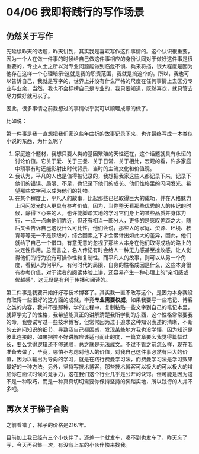 # 04/06 我即将践行的写作场景
## 仍然关于写作

先延续昨天的话题，昨天讲到，其实我是喜欢写作这件事情的。这个认识很重要，因为一个人在做一件事的时候给自己做这件事相应的身份认同对于做好这件事是很重要的，专业人士之所以对专业问题能做到临危不惧、兵来将挡，很大程度是因为他存在这样一个心理暗示:这就是我的职责范围，我就是搞这个的。所以，我也可以告诉自己，我就是写字的，世界上并没有什么严格的尺度在任何事情上去区分专业与业余，当然，我也不会标榜自己是专业的，我只要知道，既然喜欢，就只管去尽力做好就可以了。

因此，很多事情之前我想过的事情似乎就可以顺理成章的做了。

比如说：

第一件事是我一直想把我们家这些年曲折的故事记录下来，也许最终写成一本类似小说的东西，为什么呢？
1. 家庭这个题材，我想只要人类的基因繁殖的天性还在，这个话题就具有永恒的讨论价值。它关于爱、关于三餐、关于日常、关于相处，宏观的看，许多家庭中琐事有时还能影射出时代背景、当时的主流文化和价值观。 
2. 我认为，平凡的人也是值得被记录的，我想把我家这些人都记录下来，记录下他们的错误、局限、不足，也记录下他们的成长、他们性格里的闪闪发光。希望那些文字可以成为他们的礼物。
3. 在某个程度上，平凡人的故事，比起那些已经取得巨大的成功，并在人格魅力上闪闪发光的人更具有参考价值，因为，当你整天看那些优秀的人的传记的时候，静得下心来的人，也许能脚踏实地的学习它们身上的某些品质并身体力行，一点一点向他们靠近，但还有相当一部分人，更多的是感叹差距之大，随后又会告诉自己这没什么可比性，他们会说，那些人的家庭、资源、环境、教育等等无一不是顶级的，综合因素之下才会累计出如此大的差异，因此，他们就给了自己一个借口，有意无意的忽视了那些人本身在他们取得成功的路上的决定性作用。总而言之，名人传记有时会给人一种无力感甚至挫败感，让人觉得他们的行为没有可操作性和复制性。而平凡人的故事，则可以从另一个角度，看到人为何平凡、有何时代的局限、自身的性格成因是什么，这些本身很有参考价值，对于读者的阅读体验上讲，还容易产生一种心理上的"亲切感或优越感"，这无疑是有利于传播和阅读的。

第二件事是我要开始好好写技术博客了。其实我一直不敢写这个，是因为本身我没有取得一些很好的这方面的成就，毕竟**专业需要权威**。如果我要写一些笔记、博客之类的内容，我并不是那种，学的过程中，复制粘贴一些文字到自己的笔记本里，就算学完了的性格，我希望能真正的讲解清楚我所学到的东西，这个性格常常要我的命，我尝试写过一些技术博客，但常常因为过于追求这种知识表述的清晰，不断的去追问知识的细节，导致我自己都困惑，发现某些地方我也没学懂，因为知识是彼此连接的，如果把控不好讲解应该适可而止的度，一篇文章要么我觉得篇幅过长，要么觉得逻辑还不够通顺，总之就是无法成文。不过不管之前怎么样，现在我准备去做了，毕竟，哪怕不考虑对他人的价值，对我自己这件事必然有巨大的价值，因为以输出为导向的学习，就是在践行费曼学习法，而费曼学习法是学习效果最好的一种方法。另外，坚持写技术博客，那些技术博客可以极大的可以极大的增加你在面试时候的竞争力，这在我们这个行业几乎是公开的诀窍。但可能是因为这不是一种取巧，而是一种真真切切需要你保持坚持的脚踏实地，所以践行的人并不多吧。

## 再次关于梯子合购

之前看错了，梯子的价格是216/年。

目前加上我已经有三个小伙伴了，还差一个就发车，凑不到也发车了，昨天忘了写，今天再召集一次，有没有上车的小伙伴快来找我。